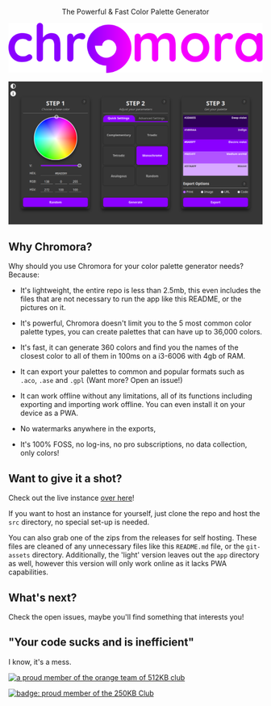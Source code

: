 <p align="center">
    The Powerful & Fast Color Palette Generator
</p>
<p align="center">
    <img src="./git-assets/logo.png">
</p>

![](git-assets/Screenshot.png)

## Why Chromora?

Why should you use Chromora for your color palette generator needs? Because:

* It's lightweight, the entire repo is less than 2.5mb, this even includes the files that are not necessary to run the app like this README, or the pictures on it.

* It's powerful, Chromora doesn't limit you to the 5 most common color palette types, you can create palettes that can have up to 36,000 colors.

* It's fast, it can generate 360 colors and find you the names of the closest color to all of them in 100ms on a i3-6006 with 4gb of RAM.

* It can export your palettes to common and popular formats such as `.aco`, `.ase` and `.gpl` (Want more? Open an issue!)

* It can work offline without any limitations, all of its functions including exporting and importing work offline. You can even install it on your device as a PWA.

* No watermarks anywhere in the exports, 

* It's 100% FOSS, no log-ins, no pro subscriptions, no data collection, only colors!

## Want to give it a shot?

Check out the live instance [over here](https://chromora.com)!

If you want to host an instance for yourself, just clone the repo and host the `src` directory, no special set-up is needed. 

You can also grab one of the zips from the releases for self hosting. These files are cleaned of any unnecessary files like this `README.md` file, or the `git-assets` directory. Additionally, the 'light' version leaves out the `app` directory as well, however this version will only work online as it lacks PWA capabilities.

## What's next?

Check the open issues, maybe you'll find something that interests you!

## "Your code sucks and is inefficient"

I know, it's a mess.

<a href="https://512kb.club"><img src="https://512kb.club/assets/images/orange-team.gif" alt="a proud member of the orange team of 512KB club" /></a>

<a title="250KB Club page" href="https://250kb.club/chromora-com">
    <img
      alt="badge: proud member of the 250KB Club"
      src="https://250kb.club/simple_badge_dark.png"
    />
  </a>
